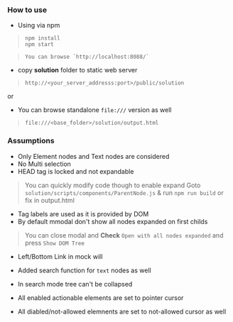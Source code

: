 ### How to use

* Using via npm
> ```
> npm install
> npm start

> ```
> You can browse `http://localhost:8088/`

* copy **solution** folder to static web server
> `http://<your_server_addresss:port>/public/solution`

or

*  You can browse standalone `file:///` version as well 
>   `file:///<base_folder>/solution/output.html`


### Assumptions 
* Only Element nodes and Text nodes are considered
* No Multi selection
* HEAD tag is locked and not expandable
> You can quickly modify code though to enable expand
> Goto `solution/scripts/components/ParentNode.js` & run ```npm run build```
> or fix in output.html 
* Tag labels are used as it is provided by DOM
* By default mmodal don't show all nodes expanded on first childs
> You can close modal and **Check** `Open with all nodes expanded` and press `Show DOM Tree`
* Left/Bottom Link in mock will 

* Added search function for `text` nodes as well
* In search mode tree can't be collapsed
* All enabled actionable elements are set to pointer cursor
* All diabled/not-allowed elemnents are set to not-allowed cursor as well